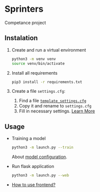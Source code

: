 # Sprinters

Competance project

## Instalation

1. Create and run a virtual environment

    ```bash
    python3 -m venv venv
    source venv/bin/activate
    ```

1. Install all requirements

    ```bash
    pip3 install -r requirements.txt
    ```

1. Create a file `settings.cfg`:

    1. Find a file [`template_settings.cfg`](/template_settings.cfg)
    1. Copy it and rename to `settings.cfg`
    1. Fill in necessary settings. [Learn More](/webservice/README.md#settings)

## Usage

- Training a model

    ```bash
    python3 -m launch.py --train
    ```

    About [model configuration](/ml/README.md#generating-models).

- Run flask application

    ```bash
    python3 -m launch.py --web
    ```

- [How to use frontend?](/frontend/README.md)
